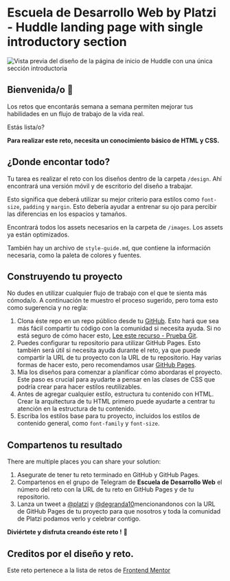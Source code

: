 # Escuela de Desarrollo Web by Platzi - Huddle landing page with single introductory section

![Vista previa del diseño de la página de inicio de Huddle con una única sección introductoria](.assets/design/desktop-preview.jpg)

## Bienvenida/o 👋

Los retos que encontarás semana a semana permiten mejorar tus habilidades en un flujo de trabajo de la vida real.

Estás lista/o?

**Para realizar este reto, necesita un conocimiento básico de HTML y CSS.**

## ¿Donde encontar todo?

Tu tarea es realizar el reto con los diseños dentro de la carpeta `/design`. Ahí encontrará una versión móvil y de escritorio del diseño a trabajar.

Esto significa que deberá utilizar su mejor criterio para estilos como `font-size`, `padding` y `margin`. Esto debería ayudar a entrenar su ojo para percibir las diferencias en los espacios y tamaños.

Encontrará todos los assets necesarios en la carpeta de `/images`. Los assets ya están optimizados.

También hay un archivo de `style-guide.md`, que contiene la información necesaria, como la paleta de colores y fuentes.

## Construyendo tu proyecto

No dudes en utilizar cualquier flujo de trabajo con el que te sienta más cómoda/o. A continuación te muestro el proceso sugerido, pero toma esto como sugerencia y no regla:

1. Clona éste repo en un repo público desde tu [GitHub](https://github.com/). Esto hará que sea más fácil compartir tu código con la comunidad si necesita ayuda. Si no está seguro de cómo hacer esto, [Lee este recurso - Prueba Git](https://try.github.io/).
2. Puedes configurar tu repositorio para utilizar GitHub Pages. Esto también será útil si necesita ayuda durante el reto, ya que puede compartir la URL de tu proyecto con la URL de tu repositorio. Hay varias formas de hacer esto, pero recomendamos usar [GitHub Pages](https://pages.github.com/).
3. Mia los diseños para comenzar a planificar cómo abordaras el proyecto. Este paso es crucial para ayudarte a pensar en las clases de CSS que podría crear para hacer estilos reutilizables.
4. Antes de agregar cualquier estilo, estructura tu contenido con HTML. Crear la arquitectura de tu HTML primero puede ayudarte a centrar tu atención en la estructura de tu contenido.
5. Escriba los estilos base para tu proyecto, incluidos los estilos de contenido general, como `font-family` y `font-size`.

## Compartenos tu resultado

There are multiple places you can share your solution:

1. Asegurate de tener tu reto terminado en GitHub y GitHub Pages.
2. Compartenos en el grupo de Telegram de **Escuela de Desarrollo Web** el número del reto con la URL de tu reto en GitHub Pages y de tu repositorio.
3. Lanza un tweet a [@platzi](https://twitter.com/platzi) y [@degranda10](https://twitter.com/degranda10)mencionandonos con la URL de GitHub Pages de tu proyecto para que nosotros y toda la comunidad de Platzi podamos verlo y celebrar contigo.

**Diviértete y disfruta creando éste reto !** 🚀

## Creditos por el diseño y reto.

Este reto pertenece a la lista de retos de [Frontend Mentor](https://www.frontendmentor.io)
